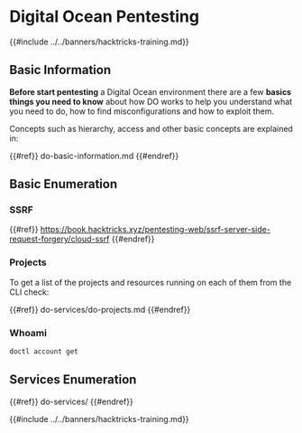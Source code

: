 # Digital Ocean Pentesting

{{#include ../../banners/hacktricks-training.md}}

## Basic Information

**Before start pentesting** a Digital Ocean environment there are a few **basics things you need to know** about how DO works to help you understand what you need to do, how to find misconfigurations and how to exploit them.

Concepts such as hierarchy, access and other basic concepts are explained in:

{{#ref}}
do-basic-information.md
{{#endref}}

## Basic Enumeration

### SSRF

{{#ref}}
https://book.hacktricks.xyz/pentesting-web/ssrf-server-side-request-forgery/cloud-ssrf
{{#endref}}

### Projects

To get a list of the projects and resources running on each of them from the CLI check:

{{#ref}}
do-services/do-projects.md
{{#endref}}

### Whoami

```bash
doctl account get
```

## Services Enumeration

{{#ref}}
do-services/
{{#endref}}

{{#include ../../banners/hacktricks-training.md}}





